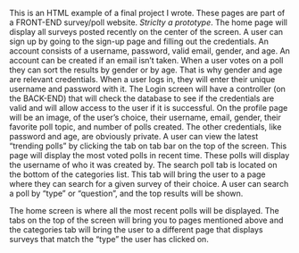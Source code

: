 This is an HTML example of a final project I wrote. These pages are part of a FRONT-END survey/poll website. *Striclty a prototype*. The home page will display all surveys posted recently on the center of the screen. A user can sign up by going to the sign-up page and filling out the credentials. An account consists of a username, password, valid email, gender, and age. An account can be created if an email isn’t taken. When a user votes on a poll they can sort the results by gender or by age. That is why gender and age are relevant credentials. When a user logs in, they will enter their unique username and password with it. The Login screen will have a controller (on the BACK-END) that will check the database to see if the credentials are valid and will allow access to the user if it is successful. On the profile page will be an image, of the user’s choice, their username, email, gender, their favorite poll topic, and number of polls created. The other credentials, like password and age, are obviously private. A user can view the latest “trending polls” by clicking the tab on tab bar on the top of the screen. This page will display the most voted polls in recent time. These polls will display the username of who it was created by. The search poll tab is located on the bottom of the categories list. This tab will bring the user to a page where they can search for a given survey of their choice. A user can search a poll by “type” or “question”, and the top results will be shown.

  The home screen is where all the most recent polls will be displayed. The tabs on the top of the screen will bring you to pages mentioned above and the categories tab will bring the user to a different page that displays surveys that match the “type” the user has clicked on. 

